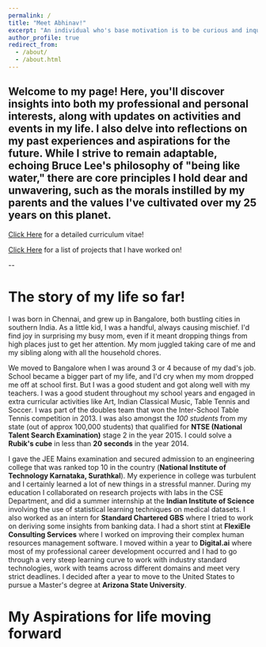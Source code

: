 ```yaml
---
permalink: /
title: "Meet Abhinav!"
excerpt: "An individual who's base motivation is to be curious and inquisitive about anything and everything interesting that is happenning in this world and someone that tries to constantly evolve to better himself!"
author_profile: true
redirect_from: 
  - /about/
  - /about.html
---
```


Welcome to my page! Here, you'll discover insights into both my professional and personal interests, along with updates on activities and events in my life. I also delve into reflections on my past experiences and aspirations for the future. While I strive to remain adaptable, echoing Bruce Lee's philosophy of "being like water," there are core principles I hold dear and unwavering, such as the morals instilled by my parents and the values I've cultivated over my 25 years on this planet.
--

[Click Here](https://abhinavpy.github.io/cv/) for a detailed curriculum vitae! 

[Click Here](https://abhinavpy.github.io/portfolio/) for a list of projects that I have worked on!

--

The story of my life so far!
======
I was born in Chennai, and grew up in Bangalore, both bustling cities in southern India. As a little kid, I was a handful, always causing mischief. I'd find joy in surprising my busy mom, even if it meant dropping things from high places just to get her attention. My mom juggled taking care of me and my sibling along with all the household chores.

We moved to Bangalore when I was around 3 or 4 because of my dad's job. School became a bigger part of my life, and I'd cry when my mom dropped me off at school first. But I was a good student and got along well with my teachers. I was a good student throughout my school years and engaged in extra curricular activities like Art, Indian Classical Music, Table Tennis and Soccer. I was part of the doubles team that won the Inter-School Table Tennis competition in 2013. I was also amongst the *100 students* from my state (out of approx 100,000 students) that qualified for **NTSE (National Talent Search Examination)** stage 2 in the year 2015. I could solve a **Rubik's cube** in less than **20 seconds** in the year 2014.

I gave the JEE Mains examination and secured admission to an engineering college that was ranked top 10 in the country (**National Institute of Technology Karnataka, Surathkal**). My experience in college was turbulent and I certainly learned a lot of new things in a stressful manner. During my education I collaborated on research projects with labs in the CSE Department, and did a summer internship at the **Indian Institute of Science** involving the use of statistical learning techniques on medical datasets. I also worked as an intern for **Standard Chartered GBS** where I tried to work on deriving some insights from banking data. I had a short stint at **FlexiEle Consulting Services** where I worked on improving their complex human resources management software. I moved within a year to **Digital.ai** where most of my professional career development occurred and I had to go through a very steep learning curve to work with industry standard technologies, work with teams across different domains and meet very strict deadlines. I decided after a year to move to the United States to pursue a Master's degree at **Arizona State University**.

My Aspirations for life moving forward
======
